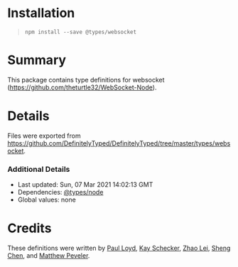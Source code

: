 # Installation
> `npm install --save @types/websocket`

# Summary
This package contains type definitions for websocket (https://github.com/theturtle32/WebSocket-Node).

# Details
Files were exported from https://github.com/DefinitelyTyped/DefinitelyTyped/tree/master/types/websocket.

### Additional Details
 * Last updated: Sun, 07 Mar 2021 14:02:13 GMT
 * Dependencies: [@types/node](https://npmjs.com/package/@types/node)
 * Global values: none

# Credits
These definitions were written by [Paul Loyd](https://github.com/loyd), [Kay Schecker](https://github.com/flynetworks), [Zhao Lei](https://github.com/zhaoleimxd), [Sheng Chen](https://github.com/jdneo), and [Matthew Peveler](https://github.com/MasterOdin).
